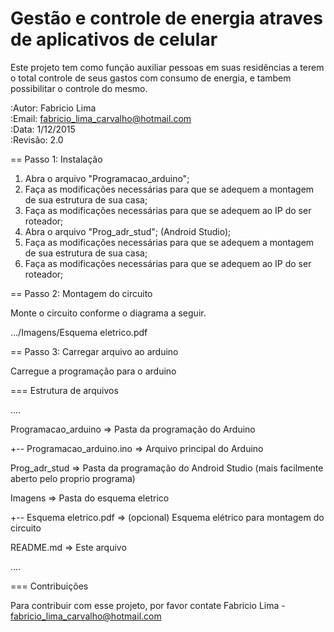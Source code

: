 # Gestão e controle de energia atraves de aplicativos de celular
Este projeto tem como função auxiliar pessoas em suas residências a terem o total controle de seus gastos com consumo de energia,
e tambem possibilitar o controle do mesmo.

:Autor: Fabricio Lima </br>
:Email: fabricio_lima_carvalho@hotmail.com </br>
:Data: 1/12/2015 </br>
:Revisão: 2.0 </br>

== Passo 1: Instalação

1. Abra o arquivo "Programacao_arduino";
2. Faça as modificações necessárias para que se adequem a montagem de sua estrutura de sua casa;
3. Faça as modificações necessárias para que se adequem ao IP do ser roteador;
4. Abra o arquivo "Prog_adr_stud"; (Android Studio);
5. Faça as modificações necessárias para que se adequem a montagem de sua estrutura de sua casa;
6. Faça as modificações necessárias para que se adequem ao IP do ser roteador;

== Passo 2: Montagem do circuito

Monte o circuito conforme o diagrama a seguir.

.../Imagens/Esquema eletrico.pdf

== Passo 3: Carregar arquivo ao arduino

Carregue a programação para o arduino

=== Estrutura de arquivos

....

 Programacao_arduino          => Pasta da programação do Arduino
 
 +-- Programacao_arduino.ino  => Arquivo principal do Arduino
 
 Prog_adr_stud                => Pasta da programação do Android Studio (mais facilmente aberto pelo proprio programa)
 
 Imagens                      => Pasta do esquema eletrico
 
 +-- Esquema eletrico.pdf     => (opcional) Esquema elétrico para montagem do circuito
 
 README.md                    => Este arquivo

....

=== Contribuições

Para contribuir com esse projeto, por favor contate Fabricio Lima - fabricio_lima_carvalho@hotmail.com
